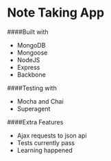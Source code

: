 Note Taking App
================

####Built with
* MongoDB
* Mongoose
* NodeJS
* Express
* Backbone

####Testing with
* Mocha and Chai
* Superagent

####Extra Features
* Ajax requests to json api
* Tests currently pass
* Learning happened